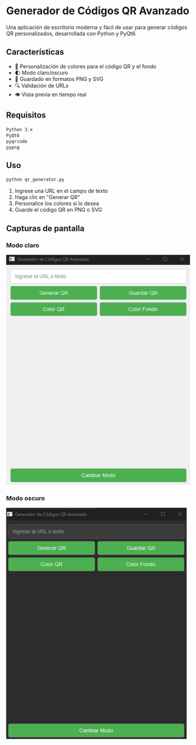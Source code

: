 # Generador de Códigos QR Avanzado

Una aplicación de escritorio moderna y fácil de usar para generar códigos QR personalizados, desarrollada con Python y PyQt6.

## Características

- 🎨 Personalización de colores para el código QR y el fondo
- 🌓 Modo claro/oscuro
- 💾 Guardado en formatos PNG y SVG
- 🔍 Validación de URLs
- 👁️ Vista previa en tiempo real

## Requisitos

```
Python 3.x
PyQt6
pyqrcode
pypng
```

## Uso

```bash
python qr_generator.py
```

1. Ingrese una URL en el campo de texto
2. Haga clic en "Generar QR"
3. Personalice los colores si lo desea
4. Guarde el código QR en PNG o SVG

## Capturas de pantalla

### Modo claro
![Captura de pantalla de la calculadora en modo claro](https://github.com/VictorNivelo/Generador_QR/blob/main/Imagenes/Modo_Claro.png)

### Modo oscuro
![Captura de pantalla de la calculadora en modo oscuro](https://github.com/VictorNivelo/Generador_QR/blob/main/Imagenes/Modo_Oscuro.png)